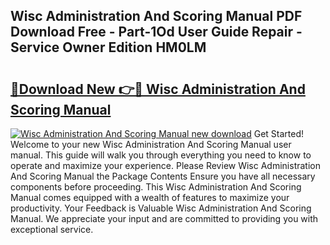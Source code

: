 ## Wisc Administration And Scoring Manual PDF Download Free - Part-1Od User Guide Repair - Service Owner Edition HM0LM

# <h2><a href="http://cf28489.oget.top/?id=Wisc+Administration+And+Scoring+Manual">🔗Download New 👉🔴 Wisc Administration And Scoring Manual</a></h2>

[![Wisc Administration And Scoring Manual new download](https://i.imgur.com/5g1atiW.png)](http://cf28489.oget.top/?id=Wisc+Administration+And+Scoring+Manual)
Get Started! Welcome to your new Wisc Administration And Scoring Manual user manual. This guide will walk you through everything you need to know to operate and maximize your experience. Please Review Wisc Administration And Scoring Manual the Package Contents Ensure you have all necessary components before proceeding. This Wisc Administration And Scoring Manual comes equipped with a wealth of features to maximize your productivity. Your Feedback is Valuable Wisc Administration And Scoring Manual. We appreciate your input and are committed to providing you with exceptional service.
